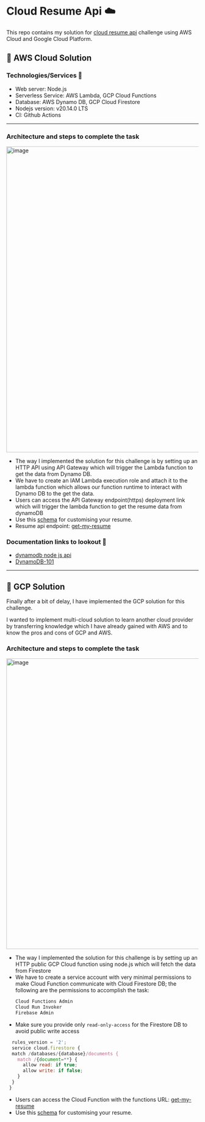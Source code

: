 # Cloud Resume Api ☁️

This repo contains my solution for [cloud resume api](https://cloudresumeapi.dev) challenge using AWS Cloud and Google Cloud Platform.

## 🥇 AWS Cloud Solution

### Technologies/Services 🚀

- Web server: Node.js
- Serverless Service: AWS Lambda, GCP Cloud Functions
- Database: AWS Dynamo DB, GCP Cloud Firestore
- Nodejs version: v20.14.0 LTS
- CI: Github Actions
___

### Architecture and steps to complete the task

<img width="800" alt="image" src="https://github.com/rohit1101/Cloud-Resume-Api-/assets/37110560/d727e75b-4a0f-4def-a909-e9d500833643">


- The way I implemented the solution for this challenge is by setting up an HTTP API using API Gateway which will trigger the Lambda function to get the data from Dynamo DB.
- We have to create an IAM Lambda execution role and attach it to the lambda function which allows our function runtime to interact with Dynamo DB to the get the data.
- Users can access the API Gateway endpoint(https) deployment link which will trigger the lambda function to get the resume data from dynamoDB
- Use this [schema](https://jsonresume.org/schema) for customising your resume.
- Resume api endpoint: [get-my-resume](https://6gbptkzmz3.execute-api.us-east-1.amazonaws.com/resume)


### Documentation links to lookout 👀 

- [dynamodb node js api](https://docs.aws.amazon.com/AWSJavaScriptSDK/v3/latest/Package/-aws-sdk-lib-dynamodb/)
- [DynamoDB-101](https://docs.aws.amazon.com/amazondynamodb/latest/developerguide/GettingStartedDynamoDB.html)

---

## 🥇 GCP Solution

Finally after a bit of delay, I have implemented the GCP solution for this challenge.

I wanted to implement multi-cloud solution to learn another cloud provider by transferring knowledge which I have already gained with AWS and to know the pros and cons of GCP and AWS.

### Architecture and steps to complete the task

<img width="760" alt="image" src="https://github.com/user-attachments/assets/f0bdff57-b8ab-4915-93de-7b47756e9046">

- The way I implemented the solution for this challenge is by setting up an HTTP public GCP Cloud function using node.js which will fetch the data from Firestore
- We have to create a service account with very minimal permissions to make Cloud Function communicate with Cloud Firestore DB; the following are the permissions to accomplish the task:
  ```txt
  Cloud Functions Admin
  Cloud Run Invoker
  Firebase Admin
  ```
- Make sure you provide only `read-only-access` for the Firestore DB to avoid public write access
```JavaScript
  rules_version = '2';
  service cloud.firestore {
  match /databases/{database}/documents {
    match /{document=**} {
      allow read: if true;
      allow write: if false;
    }
  }
 }  
```
- Users can access the Cloud Function with the functions URL: [get-my-resume](https://us-central1-lively-encoder-427806-d3.cloudfunctions.net/cloud-resume)
- Use this [schema](https://jsonresume.org/schema) for customising your resume.


